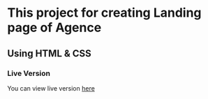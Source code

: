 # This project for creating Landing page of Agence
## Using HTML & CSS 

### Live Version
You can view live version [here](https://samarayadi.github.io/project-agence/)
